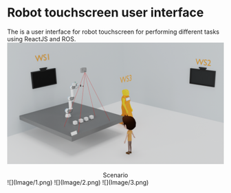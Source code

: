 # Robot touchscreen user interface

The is a user interface for robot touchscreen for performing different tasks using ReactJS and ROS. 
![](Image/scenario.png)
<div align="center">Scenario</div>
![](Image/1.png)
![](Image/2.png)
![](Image/3.png)







